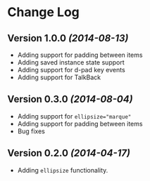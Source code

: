 Change Log
==========

Version 1.0.0 *(2014-08-13)*
----------------------------
 * Adding support for padding between items
 * Adding saved instance state support
 * Adding support for d-pad key events
 * Adding support for TalkBack

Version 0.3.0 *(2014-08-04)*
----------------------------

 * Adding support for `ellipsize="marque"`
 * Adding support for padding between items
 * Bug fixes

Version 0.2.0 *(2014-04-17)*
----------------------------

 * Adding `ellipsize` functionality.